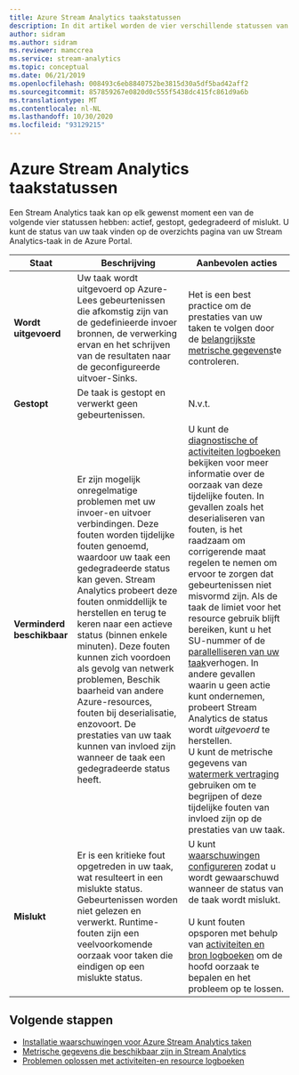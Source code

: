 ```yaml
---
title: Azure Stream Analytics taakstatussen
description: In dit artikel worden de vier verschillende statussen van een Stream Analytics taak beschreven. uitvoeren, gestopt, gedegradeerd en mislukt.
author: sidram
ms.author: sidram
ms.reviewer: mamccrea
ms.service: stream-analytics
ms.topic: conceptual
ms.date: 06/21/2019
ms.openlocfilehash: 008493c6eb8840752be3815d30a5df5bad42aff2
ms.sourcegitcommit: 857859267e0820d0c555f5438dc415fc861d9a6b
ms.translationtype: MT
ms.contentlocale: nl-NL
ms.lasthandoff: 10/30/2020
ms.locfileid: "93129215"
---
```

# <a name="azure-stream-analytics-job-states"></a>Azure Stream Analytics taakstatussen

Een Stream Analytics taak kan op elk gewenst moment een van de volgende vier statussen hebben: actief, gestopt, gedegradeerd of mislukt. U kunt de status van uw taak vinden op de overzichts pagina van uw Stream Analytics-taak in de Azure Portal. 

| Staat | Beschrijving | Aanbevolen acties |
| --- | --- | --- |
| **Wordt uitgevoerd** | Uw taak wordt uitgevoerd op Azure-Lees gebeurtenissen die afkomstig zijn van de gedefinieerde invoer bronnen, de verwerking ervan en het schrijven van de resultaten naar de geconfigureerde uitvoer-Sinks. | Het is een best practice om de prestaties van uw taken te volgen door de [belangrijkste metrische gegevens](./stream-analytics-set-up-alerts.md#scenarios-to-monitor)te controleren. |
| **Gestopt** | De taak is gestopt en verwerkt geen gebeurtenissen. | N.v.t. | 
| **Verminderd beschikbaar** | Er zijn mogelijk onregelmatige problemen met uw invoer-en uitvoer verbindingen. Deze fouten worden tijdelijke fouten genoemd, waardoor uw taak een gedegradeerde status kan geven. Stream Analytics probeert deze fouten onmiddellijk te herstellen en terug te keren naar een actieve status (binnen enkele minuten). Deze fouten kunnen zich voordoen als gevolg van netwerk problemen, Beschik baarheid van andere Azure-resources, fouten bij deserialisatie, enzovoort. De prestaties van uw taak kunnen van invloed zijn wanneer de taak een gedegradeerde status heeft.| U kunt de [diagnostische of activiteiten logboeken](./stream-analytics-job-diagnostic-logs.md#debugging-using-activity-logs) bekijken voor meer informatie over de oorzaak van deze tijdelijke fouten. In gevallen zoals het deserialiseren van fouten, is het raadzaam om corrigerende maat regelen te nemen om ervoor te zorgen dat gebeurtenissen niet misvormd zijn. Als de taak de limiet voor het resource gebruik blijft bereiken, kunt u het SU-nummer of de [parallelliseren van uw taak](./stream-analytics-parallelization.md)verhogen. In andere gevallen waarin u geen actie kunt ondernemen, probeert Stream Analytics de status wordt *uitgevoerd* te herstellen. <br> U kunt de metrische gegevens van [watermerk vertraging](./stream-analytics-set-up-alerts.md#scenarios-to-monitor) gebruiken om te begrijpen of deze tijdelijke fouten van invloed zijn op de prestaties van uw taak.|
| **Mislukt** | Er is een kritieke fout opgetreden in uw taak, wat resulteert in een mislukte status. Gebeurtenissen worden niet gelezen en verwerkt. Runtime-fouten zijn een veelvoorkomende oorzaak voor taken die eindigen op een mislukte status. | U kunt [waarschuwingen configureren](./stream-analytics-set-up-alerts.md#set-up-alerts-in-the-azure-portal) zodat u wordt gewaarschuwd wanneer de status van de taak wordt mislukt. <br> <br>U kunt fouten opsporen met behulp van [activiteiten en bron logboeken](./stream-analytics-job-diagnostic-logs.md#debugging-using-activity-logs) om de hoofd oorzaak te bepalen en het probleem op te lossen.|

## <a name="next-steps"></a>Volgende stappen
* [Installatie waarschuwingen voor Azure Stream Analytics taken](stream-analytics-set-up-alerts.md)
* [Metrische gegevens die beschikbaar zijn in Stream Analytics](./stream-analytics-monitoring.md#metrics-available-for-stream-analytics)
* [Problemen oplossen met activiteiten-en resource logboeken](./stream-analytics-job-diagnostic-logs.md)